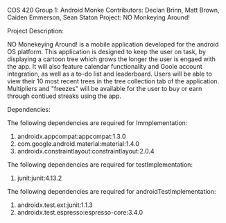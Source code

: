 COS 420 Group 1: Android Monke
Contributors: Declan Brinn, Matt Brown, Caiden Emmerson, Sean Staton
Project: NO Monkeying Around!

Project Description:

NO Monekeying Around! is a mobile application developed for the android OS platform. This application is designed to keep the user on task, by displaying a cartoon tree which grows the longer the user is engaed with the app. It will also feature calendar functionality and Goole account integration, as well as a to-do list and leaderboard. Users will be able to view their 10 most recent trees in the tree collection tab of the application. Multipliers and "freezes" will be available for the user to buy or earn through contiued streaks using the app. 

Dependencies: 

The following dependencies are required for Immplementation: 
1. androidx.appcompat:appcompat:1.3.0
2. com.google.android.material:material:1.4.0
3. androidx.constraintlayout:constraintlayout:2.0.4

The following dependencies are required for testImplementation:
1. junit:junit:4.13.2

The following dependencies are required for androidTestImplementation:
1. androidx.test.ext:junit:1.1.3
2. androidx.test.espresso:espresso-core:3.4.0
